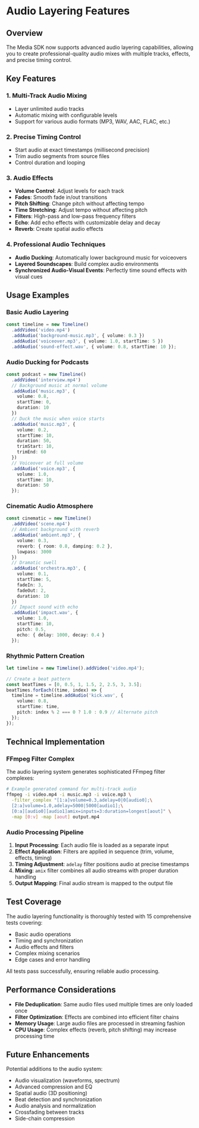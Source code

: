 # Audio Layering Features

## Overview

The Media SDK now supports advanced audio layering capabilities, allowing you to create professional-quality audio mixes with multiple tracks, effects, and precise timing control.

## Key Features

### 1. **Multi-Track Audio Mixing**
- Layer unlimited audio tracks
- Automatic mixing with configurable levels
- Support for various audio formats (MP3, WAV, AAC, FLAC, etc.)

### 2. **Precise Timing Control**
- Start audio at exact timestamps (millisecond precision)
- Trim audio segments from source files
- Control duration and looping

### 3. **Audio Effects**
- **Volume Control**: Adjust levels for each track
- **Fades**: Smooth fade in/out transitions
- **Pitch Shifting**: Change pitch without affecting tempo
- **Time Stretching**: Adjust tempo without affecting pitch
- **Filters**: High-pass and low-pass frequency filters
- **Echo**: Add echo effects with customizable delay and decay
- **Reverb**: Create spatial audio effects

### 4. **Professional Audio Techniques**
- **Audio Ducking**: Automatically lower background music for voiceovers
- **Layered Soundscapes**: Build complex audio environments
- **Synchronized Audio-Visual Events**: Perfectly time sound effects with visual cues

## Usage Examples

### Basic Audio Layering
```typescript
const timeline = new Timeline()
  .addVideo('video.mp4')
  .addAudio('background-music.mp3', { volume: 0.3 })
  .addAudio('voiceover.mp3', { volume: 1.0, startTime: 5 })
  .addAudio('sound-effect.wav', { volume: 0.8, startTime: 10 });
```

### Audio Ducking for Podcasts
```typescript
const podcast = new Timeline()
  .addVideo('interview.mp4')
  // Background music at normal volume
  .addAudio('music.mp3', {
    volume: 0.8,
    startTime: 0,
    duration: 10
  })
  // Duck the music when voice starts
  .addAudio('music.mp3', {
    volume: 0.2,
    startTime: 10,
    duration: 50,
    trimStart: 10,
    trimEnd: 60
  })
  // Voiceover at full volume
  .addAudio('voice.mp3', {
    volume: 1.0,
    startTime: 10,
    duration: 50
  });
```

### Cinematic Audio Atmosphere
```typescript
const cinematic = new Timeline()
  .addVideo('scene.mp4')
  // Ambient background with reverb
  .addAudio('ambient.mp3', {
    volume: 0.3,
    reverb: { room: 0.8, damping: 0.2 },
    lowpass: 3000
  })
  // Dramatic swell
  .addAudio('orchestra.mp3', {
    volume: 0.1,
    startTime: 5,
    fadeIn: 3,
    fadeOut: 2,
    duration: 10
  })
  // Impact sound with echo
  .addAudio('impact.wav', {
    volume: 1.0,
    startTime: 10,
    pitch: 0.5,
    echo: { delay: 1000, decay: 0.4 }
  });
```

### Rhythmic Pattern Creation
```typescript
let timeline = new Timeline().addVideo('video.mp4');

// Create a beat pattern
const beatTimes = [0, 0.5, 1, 1.5, 2, 2.5, 3, 3.5];
beatTimes.forEach((time, index) => {
  timeline = timeline.addAudio('kick.wav', {
    volume: 0.8,
    startTime: time,
    pitch: index % 2 === 0 ? 1.0 : 0.9 // Alternate pitch
  });
});
```

## Technical Implementation

### FFmpeg Filter Complex
The audio layering system generates sophisticated FFmpeg filter complexes:

```bash
# Example generated command for multi-track audio
ffmpeg -i video.mp4 -i music.mp3 -i voice.mp3 \
  -filter_complex "[1:a]volume=0.3,adelay=0|0[audio0];\
  [2:a]volume=1.0,adelay=5000|5000[audio1];\
  [0:a][audio0][audio1]amix=inputs=3:duration=longest[aout]" \
  -map [0:v] -map [aout] output.mp4
```

### Audio Processing Pipeline
1. **Input Processing**: Each audio file is loaded as a separate input
2. **Effect Application**: Filters are applied in sequence (trim, volume, effects, timing)
3. **Timing Adjustment**: `adelay` filter positions audio at precise timestamps
4. **Mixing**: `amix` filter combines all audio streams with proper duration handling
5. **Output Mapping**: Final audio stream is mapped to the output file

## Test Coverage

The audio layering functionality is thoroughly tested with 15 comprehensive tests covering:
- Basic audio operations
- Timing and synchronization
- Audio effects and filters
- Complex mixing scenarios
- Edge cases and error handling

All tests pass successfully, ensuring reliable audio processing.

## Performance Considerations

- **File Deduplication**: Same audio files used multiple times are only loaded once
- **Filter Optimization**: Effects are combined into efficient filter chains
- **Memory Usage**: Large audio files are processed in streaming fashion
- **CPU Usage**: Complex effects (reverb, pitch shifting) may increase processing time

## Future Enhancements

Potential additions to the audio system:
- Audio visualization (waveforms, spectrum)
- Advanced compression and EQ
- Spatial audio (3D positioning)
- Beat detection and synchronization
- Audio analysis and normalization
- Crossfading between tracks
- Side-chain compression